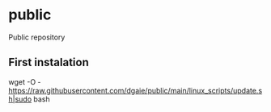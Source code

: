 # public
Public repository

## First instalation
wget -O - https://raw.githubusercontent.com/dgaie/public/main/linux_scripts/update.sh|sudo bash




